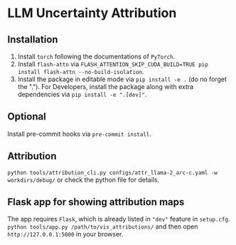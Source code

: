 # LLM Uncertainty Attribution

## Installation
1. Install `torch` following the documentations of `PyTorch`.
2. Install `flash-attn` via `FLASH_ATTENTION_SKIP_CUDA_BUILD=TRUE pip install flash-attn --no-build-isolation`.
2. Install the package in editable mode via `pip install -e .` (do no forget the "."). For Developers,
install the package along with extra dependencies via `pip install -e ".[dev]"`.

## Optional
Install pre-commit hooks via `pre-commit install`.

## Attribution
`python tools/attribution_cli.py configs/attr_llama-2_arc-c.yaml -w workdirs/debug/` or check the python file for details.

## Flask app for showing attribution maps
The app requires `Flask`, which is already listed in `"dev"` feature in `setup.cfg`.
`python tools/app.py /path/to/vis_attributions/`
and then open `http://127.0.0.1:5000` in your browser.
